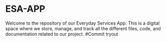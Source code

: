 # ESA-APP
Welcome to the repository of our Everyday Services App. This is a digital space where we store, manage, and track all the different files, code, and documentation related to our project.
#Commit tryout
